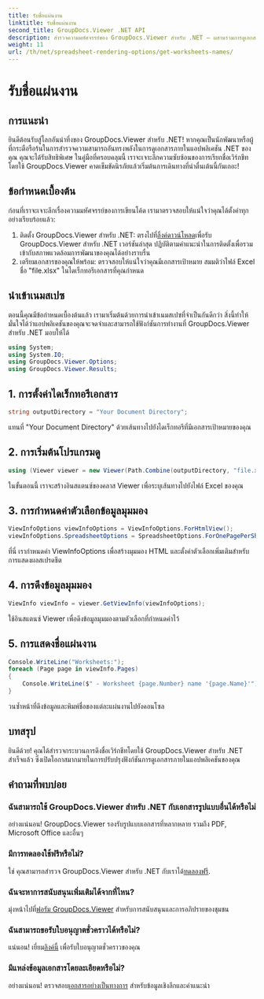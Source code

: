 ```yaml
---
title: รับชื่อแผ่นงาน
linktitle: รับชื่อแผ่นงาน
second_title: GroupDocs.Viewer .NET API
description: สำรวจความมหัศจรรย์ของ GroupDocs.Viewer สำหรับ .NET – ผสานรวมการดูเอกสารเข้ากับแอปพลิเคชันของคุณได้อย่างราบรื่น ลองทดลองใช้ฟรีทันที!
weight: 11
url: /th/net/spreadsheet-rendering-options/get-worksheets-names/
---
```


# รับชื่อแผ่นงาน

## การแนะนำ
ยินดีต้อนรับสู่โลกอันน่าทึ่งของ GroupDocs.Viewer สำหรับ .NET! หากคุณเป็นนักพัฒนาหรือผู้ที่กระตือรือร้นในการสำรวจความสามารถอันทรงพลังในการดูเอกสารภายในแอปพลิเคชัน .NET ของคุณ คุณจะได้รับสิทธิพิเศษ ในคู่มือที่ครอบคลุมนี้ เราจะเจาะลึกความซับซ้อนของการเรียกชื่อเวิร์กชีทโดยใช้ GroupDocs.Viewer คาดเข็มขัดนิรภัยแล้วเริ่มต้นการเดินทางที่น่าตื่นเต้นนี้กันเถอะ!
## ข้อกำหนดเบื้องต้น
ก่อนที่เราจะเจาะลึกเรื่องความมหัศจรรย์ของการเขียนโค้ด เรามาตรวจสอบให้แน่ใจว่าคุณได้ตั้งค่าทุกอย่างเรียบร้อยแล้ว:
1.  ติดตั้ง GroupDocs.Viewer สำหรับ .NET: ตรงไปที่[ลิ้งค์ดาวน์โหลด](https://releases.groupdocs.com/viewer/net/)เพื่อรับ GroupDocs.Viewer สำหรับ .NET เวอร์ชันล่าสุด ปฏิบัติตามคำแนะนำในการติดตั้งเพื่อรวมเข้ากับสภาพแวดล้อมการพัฒนาของคุณได้อย่างราบรื่น
2. เตรียมเอกสารของคุณให้พร้อม: ตรวจสอบให้แน่ใจว่าคุณมีเอกสารเป้าหมาย สมมติว่าไฟล์ Excel ชื่อ "file.xlsx" ในไดเร็กทอรีเอกสารที่คุณกำหนด
## นำเข้าเนมสเปซ
ตอนนี้คุณมีข้อกำหนดเบื้องต้นแล้ว เรามาเริ่มต้นด้วยการนำเข้าเนมสเปซที่จำเป็นกันดีกว่า สิ่งนี้ทำให้มั่นใจได้ว่าแอปพลิเคชันของคุณจะจดจำและสามารถใช้ฟังก์ชันการทำงานที่ GroupDocs.Viewer สำหรับ .NET มอบให้ได้
```csharp
using System;
using System.IO;
using GroupDocs.Viewer.Options;
using GroupDocs.Viewer.Results;
```
## 1. การตั้งค่าไดเร็กทอรีเอกสาร
```csharp
string outputDirectory = "Your Document Directory";
```
แทนที่ "Your Document Directory" ด้วยเส้นทางไปยังไดเร็กทอรีที่มีเอกสารเป้าหมายของคุณ
## 2. การเริ่มต้นโปรแกรมดู
```csharp
using (Viewer viewer = new Viewer(Path.Combine(outputDirectory, "file.xlsx")))
```
ในขั้นตอนนี้ เราจะสร้างอินสแตนซ์ของคลาส Viewer เพื่อระบุเส้นทางไปยังไฟล์ Excel ของคุณ
## 3. การกำหนดค่าตัวเลือกข้อมูลมุมมอง
```csharp
ViewInfoOptions viewInfoOptions = ViewInfoOptions.ForHtmlView();
viewInfoOptions.SpreadsheetOptions = SpreadsheetOptions.ForOnePagePerSheet();
```
ที่นี่ เรากำหนดค่า ViewInfoOptions เพื่อสร้างมุมมอง HTML และตั้งค่าตัวเลือกเพิ่มเติมสำหรับการแสดงผลสเปรดชีต
## 4. การดึงข้อมูลมุมมอง
```csharp
ViewInfo viewInfo = viewer.GetViewInfo(viewInfoOptions);
```
ใช้อินสแตนซ์ Viewer เพื่อดึงข้อมูลมุมมองตามตัวเลือกที่กำหนดค่าไว้
## 5. การแสดงชื่อแผ่นงาน
```csharp
Console.WriteLine("Worksheets:");
foreach (Page page in viewInfo.Pages)
{
    Console.WriteLine($" - Worksheet {page.Number} name '{page.Name}'");
}
```
วนซ้ำหน้าที่ดึงข้อมูลและพิมพ์ชื่อของแต่ละแผ่นงานไปยังคอนโซล
## บทสรุป
ยินดีด้วย! คุณได้สำรวจกระบวนการดึงชื่อเวิร์กชีทโดยใช้ GroupDocs.Viewer สำหรับ .NET สำเร็จแล้ว ซึ่งเปิดโอกาสมากมายในการปรับปรุงฟังก์ชันการดูเอกสารภายในแอปพลิเคชันของคุณ
## คำถามที่พบบ่อย
### ฉันสามารถใช้ GroupDocs.Viewer สำหรับ .NET กับเอกสารรูปแบบอื่นได้หรือไม่
อย่างแน่นอน! GroupDocs.Viewer รองรับรูปแบบเอกสารที่หลากหลาย รวมถึง PDF, Microsoft Office และอื่นๆ
### มีการทดลองใช้ฟรีหรือไม่?
 ใช่ คุณสามารถสำรวจ GroupDocs.Viewer สำหรับ .NET กับเราได้[ทดลองฟรี](https://releases.groupdocs.com/).
### ฉันจะหาการสนับสนุนเพิ่มเติมได้จากที่ไหน?
 มุ่งหน้าไปที่[ฟอรัม GroupDocs.Viewer](https://forum.groupdocs.com/c/viewer/9) สำหรับการสนับสนุนและการอภิปรายของชุมชน
### ฉันสามารถขอรับใบอนุญาตชั่วคราวได้หรือไม่?
 แน่นอน! เยี่ยม[ลิงค์นี้](https://purchase.groupdocs.com/temporary-license/) เพื่อรับใบอนุญาตชั่วคราวของคุณ
### มีแหล่งข้อมูลเอกสารโดยละเอียดหรือไม่?
 อย่างแน่นอน! ตรวจสอบ[เอกสารอย่างเป็นทางการ](https://tutorials.groupdocs.com/viewer/net/) สำหรับข้อมูลเชิงลึกและคำแนะนำ